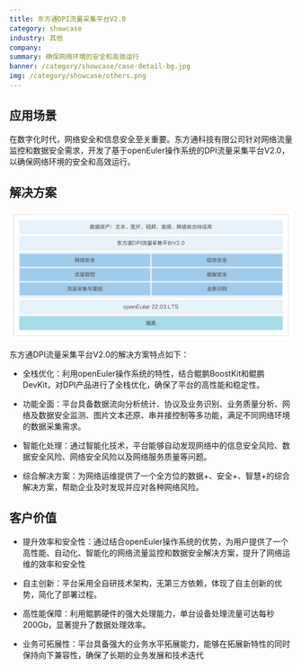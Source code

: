 ```yaml
---
title: 东方通DPI流量采集平台V2.0
category: showcase
industry: 其他
company: 
summary: 确保网络环境的安全和高效运行
banner: /category/showcase/case-detail-bg.jpg
img: /category/showcase/others.png
---
```


## 应用场景

在数字化时代，网络安全和信息安全至关重要。东方通科技有限公司针对网络流量监控和数据安全需求，开发了基于openEuler操作系统的DPI流量采集平台V2.0，以确保网络环境的安全和高效运行。



## 解决方案

<img src="./qilin.png" width="1000" >

东方通DPI流量采集平台V2.0的解决方案特点如下：

- 全栈优化：利用openEuler操作系统的特性，结合鲲鹏BoostKit和鲲鹏DevKit，对DPI产品进行了全栈优化，确保了平台的高性能和稳定性。

- 功能全面：平台具备数据流向分析统计、协议及业务识别、业务质量分析、网络及数据安全监测、图片文本还原、串并接控制等多功能，满足不同网络环境的数据采集需求。

- 智能化处理：通过智能化技术，平台能够自动发现网络中的信息安全风险、数据安全风险、网络安全风险以及网络服务质量等问题。

- 综合解决方案：为网络运维提供了一个全方位的数据+、安全+、智慧+的综合解决方案，帮助企业及时发现并应对各种网络风险。

## 客户价值


- 提升效率和安全性：通过结合openEuler操作系统的优势，为用户提供了一个高性能、自动化、智能化的网络流量监控和数据安全解决方案，提升了网络运维的效率和安全性

- 自主创新：平台采用全自研技术架构，无第三方依赖，体现了自主创新的优势，简化了部署过程。

- 高性能保障：利用鲲鹏硬件的强大处理能力，单台设备处理流量可达每秒200Gb，显著提升了数据处理效率。

- 业务可拓展性：平台具备强大的业务水平拓展能力，能够在拓展新特性的同时保持向下兼容性，确保了长期的业务发展和技术迭代



